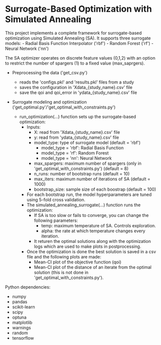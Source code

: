 # Surrogate-Based Optimization with Simulated Annealing

This project implements a complete framework for surrogate-based optimization using Simulated Annealing (SA). It supports three surrogate models:
    - Radial Basis Function Interpolator ('rbf')
    - Random Forest ('rf')
    - Neural Network ('nn')

The SA optimizer operates on discrete feature values (0,1,2) with an option to restrict the number of spargers (1) to a fixed value (max_saprgers).

- Preprocessing the data ('get_csv.py')
    - reads the 'configs.pkl' and 'results.pkl' files from a study
    - saves the configuration in 'Xdata_{study_name}.csv' file
    - save the qoi and qoi_error in 'ydata_{study_name}.csv' file 

- Surrogate modeling and optimization ('get_optimal.py'/'get_optimal_with_constraints.py')
    - run_optimization(...) function sets up the surrogate-based optimization:
        - Inputs:
            - X: read from 'Xdata_{study_name}.csv' file
            - y: read from 'ydata_{study_name}.csv' file
            - model_type: type of surrogate model (default = 'rbf')
                - model_type = 'rbf': Radial Basis Function
                - model_type = 'rf': Random Forest
                - model_type = 'nn': Neural Network
            - max_spargers: maximum number of spargers (only in 'get_optimal_with_constraints.py') (default = 8)
            - n_runs: number of bootstrap runs (default = 10)
            - max_iters: maximum number of iterations of SA (default = 1000)
            - bootstrap_size: sample size of each boostrap (default = 100)
        - For each bootstrap run, the model hyperparameters are tuned using 5-fold cross validation. 
        - The simulated_annealing_surrogate(...) function runs the optimization:
            - If SA is too slow or fails to converge, you can change the following parameters:
                - temp: maximum temperature of SA. Controls exploration.
                - alpha: the rate at which temperature changes every iteration.
            - It returen the optimal solutions along with the optimization logs which are used to make plots in postprocessing.
        - Once the optimization is done the best solution is saved in a csv file and the following plots are made:
            - Mean-CI plot of the objective function (qoi)
            - Mean-CI plot of the distance of an iterate from the optimal solution (this is not done in 'get_optimal_with_constraints.py').

Python dependencies:
- numpy
- pandas
- scikit-learn
- scipy
- optuna
- matplotlib
- warnings
- random
- tensorflow
